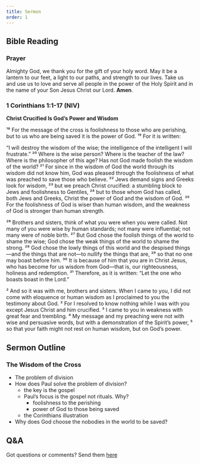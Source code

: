 ```yaml
---
title: Sermon 
order: 1
---
```


## Bible Reading

### Prayer
Almighty God, we thank you for the gift of your holy word. May it be a lantern to our feet, a light to our paths, and strength to our lives. Take us and use us to love and serve all people in the power of the Holy Spirit and in the name of your Son Jesus Christ our Lord. **Amen**. 


### 1 Corinthians 1:1-17 (NIV)

**Christ Crucified Is God’s Power and Wisdom**

¹⁸ For the message of the cross is foolishness to those who are perishing, but to us who are being saved it is the power of God. ¹⁹ For it is written:

“I will destroy the wisdom of the wise;
the intelligence of the intelligent I will frustrate.”
²⁰ Where is the wise person? Where is the teacher of the law? Where is the philosopher of this age? Has not God made foolish the wisdom of the world? ²¹ For since in the wisdom of God the world through its wisdom did not know him, God was pleased through the foolishness of what was preached to save those who believe. ²² Jews demand signs and Greeks look for wisdom, ²³ but we preach Christ crucified: a stumbling block to Jews and foolishness to Gentiles, ²⁴ but to those whom God has called, both Jews and Greeks, Christ the power of God and the wisdom of God. ²⁵ For the foolishness of God is wiser than human wisdom, and the weakness of God is stronger than human strength.

²⁶ Brothers and sisters, think of what you were when you were called. Not many of you were wise by human standards; not many were influential; not many were of noble birth. ²⁷ But God chose the foolish things of the world to shame the wise; God chose the weak things of the world to shame the strong. ²⁸ God chose the lowly things of this world and the despised things—and the things that are not—to nullify the things that are, ²⁹ so that no one may boast before him. ³⁰ It is because of him that you are in Christ Jesus, who has become for us wisdom from God—that is, our righteousness, holiness and redemption. ³¹ Therefore, as it is written: “Let the one who boasts boast in the Lord.”

² And so it was with me, brothers and sisters. When I came to you, I did not come with eloquence or human wisdom as I proclaimed to you the testimony about God. ² For I resolved to know nothing while I was with you except Jesus Christ and him crucified. ³ I came to you in weakness with great fear and trembling. ⁴ My message and my preaching were not with wise and persuasive words, but with a demonstration of the Spirit’s power, ⁵ so that your faith might not rest on human wisdom, but on God’s power.

## Sermon Outline
### The Wisdom of the Cross

- The problem of division
- How does Paul solve the problem of division?
  - the key is the gospel
  - Paul’s focus is the gospel not rituals. Why?
    - foolishness to the perishing
    - power of God to those being saved
  - the Corinthians illustration
- Why does God choose the nobodies in the world to be saved?


## Q&A
Got questions or comments? Send them [here](https://tinyurl.com/SGHACQuestionsAnswers)
